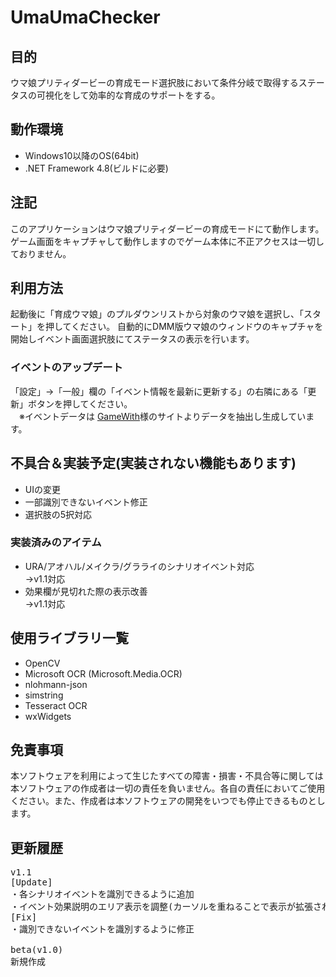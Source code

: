 # UmaUmaChecker  
## 目的
ウマ娘プリティダービーの育成モード選択肢において条件分岐で取得するステータスの可視化をして効率的な育成のサポートをする。

## 動作環境
- Windows10以降のOS(64bit)
- .NET Framework 4.8(ビルドに必要)

## 注記  
このアプリケーションはウマ娘プリティダービーの育成モードにて動作します。  
ゲーム画面をキャプチャして動作しますのでゲーム本体に不正アクセスは一切しておりません。

## 利用方法
起動後に「育成ウマ娘」のプルダウンリストから対象のウマ娘を選択し、「スタート」を押してください。
自動的にDMM版ウマ娘のウィンドウのキャプチャを開始しイベント画面選択肢にてステータスの表示を行います。

### イベントのアップデート
 「設定」→「一般」欄の「イベント情報を最新に更新する」の右隣にある「更新」ボタンを押してください。  
 　※イベントデータは [GameWith](https://gamewith.jp/uma-musume/)様のサイトよりデータを抽出し生成しています。

## 不具合＆実装予定(実装されない機能もあります)
- UIの変更
- 一部識別できないイベント修正
- 選択肢の5択対応
 
### 実装済みのアイテム
- URA/アオハル/メイクラ/グラライのシナリオイベント対応  
  →v1.1対応
- 効果欄が見切れた際の表示改善  
 →v1.1対応 

## 使用ライブラリ一覧
- OpenCV
- Microsoft OCR (Microsoft.Media.OCR)
- nlohmann-json
- simstring
- Tesseract OCR
- wxWidgets

## 免責事項  
本ソフトウェアを利用によって生じたすべての障害・損害・不具合等に関しては本ソフトウェアの作成者は一切の責任を負いません。各自の責任においてご使用ください。また、作成者は本ソフトウェアの開発をいつでも停止できるものとします。

## 更新履歴
<pre>
v1.1
[Update]
・各シナリオイベントを識別できるように追加
・イベント効果説明のエリア表示を調整(カーソルを重ねることで表示が拡張されるように変更)
[Fix]
・識別できないイベントを識別するように修正

beta(v1.0)
新規作成
